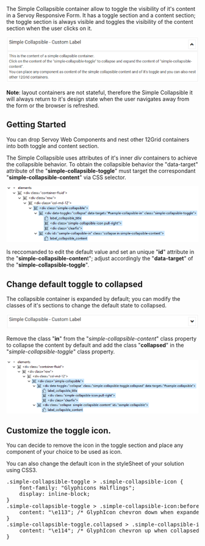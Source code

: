 The Simple Collapsible container allow to toggle the visibility of it's content in a Servoy Responsive Form.
It has a toggle section and a content section; the toggle section is always visible and toggles the visibility of the content section when the user clicks on it.

![Simple Collapsible IMG](images/2017-10-13_1555.png)

**Note**: layout containers are not stateful, therefore the Simple Collapsible it will always return to it's design state when the user navigates away from the form or the browser is refreshed.

## Getting Started

You can drop Servoy Web Components and nest other 12Grid containers into both toggle and content section.

The Simple Collapsible uses attributes of it's inner _div_ containers to achieve the collapsible behavior.
To obtain the collapsible behavior the "data-target" attribute of the "**simple-collapsible-toggle**" must target the correspondant "**simple-collapsible-content**" via CSS selector. 

![Simple Collapsible Outline](images/2017-10-13_1551.png)

Is reccomanded to edit the default value and set an unique "**id**" attribute in the "**simple-collapsible-conten**t"; adjust accordingly the "**data-target**" of the "**simple-collapsible-toggle**". 

## Change default toggle to collapsed

The collapsible container is expanded by default; you can modify the classes of it's sections to change the default state to collapsed.

![Collapsed](images/2017-10-13_1711.png)

Remove the class "**in**" from the "_simple-collapsible-content_" class property to collapse the content by default and add the class "**collapsed**" in the "_simple-collapsible-toggle_" class property.

![Collapsed Simple Container](images/2017-10-13_1722.png)


## Customize the toggle icon.

You can decide to remove the icon in the toggle section and place any component of your choice to be used as icon.

You can also change the default icon in the styleSheet of your solution using CSS3. 

<pre>.simple-collapsible-toggle > .simple-collapsible-icon {
	font-family: "Glyphicons Halflings";
	display: inline-block;
}
.simple-collapsible-toggle > .simple-collapsible-icon:before {
	content: "\e113"; /* GlyphIcon chevron down when expanded */
}
.simple-collapsible-toggle.collapsed > .simple-collapsible-icon:before {
	content: "\e114"; /* GlyphIcon chevron up when collapsed */
}</pre>


